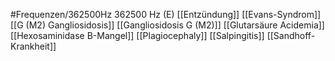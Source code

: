 #Frequenzen/362500Hz
362500 Hz (E)
[[Entzündung]]
[[Evans-Syndrom]]
[[G (M2) Gangliosidosis]]
[[Gangliosidosis G (M2)]]
[[Glutarsäure Acidemia]]
[[Hexosaminidase B-Mangel]]
[[Plagiocephaly]]
[[Salpingitis]]
[[Sandhoff-Krankheit]]